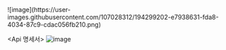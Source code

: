 <Use case>
![image](https://user-images.githubusercontent.com/107028312/194299202-e7938631-fda8-4034-87c9-cdac056fb210.png)

<Api 명세서>
![image](https://user-images.githubusercontent.com/107028312/194299699-37e74631-006b-40fc-9bd5-4129407e48c4.png)
